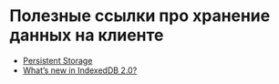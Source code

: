 # Полезные ссылки про хранение данных на клиенте

* [Persistent Storage](https://developers.google.com/web/updates/2016/06/persistent-storage)
* [What’s new in IndexedDB 2.0?](https://hacks.mozilla.org/2016/10/whats-new-in-indexeddb-2-0/)
